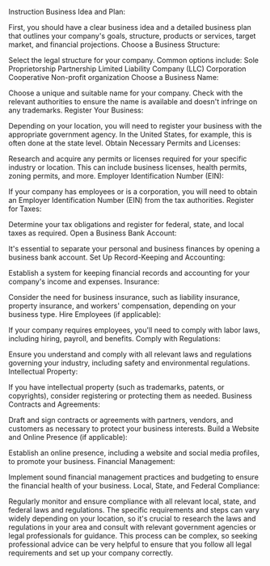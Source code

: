 Instruction
Business Idea and Plan:

First, you should have a clear business idea and a detailed business plan that outlines your company's goals, structure, products or services, target market, and financial projections.
Choose a Business Structure:

Select the legal structure for your company. Common options include:
Sole Proprietorship
Partnership
Limited Liability Company (LLC)
Corporation
Cooperative
Non-profit organization
Choose a Business Name:

Choose a unique and suitable name for your company. Check with the relevant authorities to ensure the name is available and doesn't infringe on any trademarks.
Register Your Business:

Depending on your location, you will need to register your business with the appropriate government agency. In the United States, for example, this is often done at the state level.
Obtain Necessary Permits and Licenses:

Research and acquire any permits or licenses required for your specific industry or location. This can include business licenses, health permits, zoning permits, and more.
Employer Identification Number (EIN):

If your company has employees or is a corporation, you will need to obtain an Employer Identification Number (EIN) from the tax authorities.
Register for Taxes:

Determine your tax obligations and register for federal, state, and local taxes as required.
Open a Business Bank Account:

It's essential to separate your personal and business finances by opening a business bank account.
Set Up Record-Keeping and Accounting:

Establish a system for keeping financial records and accounting for your company's income and expenses.
Insurance:

Consider the need for business insurance, such as liability insurance, property insurance, and workers' compensation, depending on your business type.
Hire Employees (if applicable):

If your company requires employees, you'll need to comply with labor laws, including hiring, payroll, and benefits.
Comply with Regulations:

Ensure you understand and comply with all relevant laws and regulations governing your industry, including safety and environmental regulations.
Intellectual Property:

If you have intellectual property (such as trademarks, patents, or copyrights), consider registering or protecting them as needed.
Business Contracts and Agreements:

Draft and sign contracts or agreements with partners, vendors, and customers as necessary to protect your business interests.
Build a Website and Online Presence (if applicable):

Establish an online presence, including a website and social media profiles, to promote your business.
Financial Management:

Implement sound financial management practices and budgeting to ensure the financial health of your business.
Local, State, and Federal Compliance:

Regularly monitor and ensure compliance with all relevant local, state, and federal laws and regulations.
The specific requirements and steps can vary widely depending on your location, so it's crucial to research the laws and regulations in your area and consult with relevant government agencies or legal professionals for guidance. This process can be complex, so seeking professional advice can be very helpful to ensure that you follow all legal requirements and set up your company correctly.






